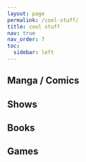 ```yaml
---
layout: page
permalink: /cool-stuff/
title: cool stuff
nav: true
nav_order: 7
toc:
  sidebar: left
---
```


## Manga / Comics

## Shows

## Books

## Games
